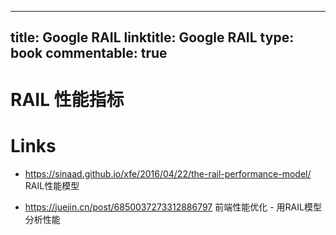 
---
title: Google RAIL
linktitle: Google RAIL
type: book
commentable: true
---

# RAIL 性能指标

# Links

- https://sinaad.github.io/xfe/2016/04/22/the-rail-performance-model/ RAIL性能模型

- https://juejin.cn/post/6850037273312886797 前端性能优化 - 用RAIL模型分析性能
    